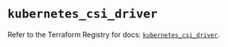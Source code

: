 # `kubernetes_csi_driver`

Refer to the Terraform Registry for docs: [`kubernetes_csi_driver`](https://registry.terraform.io/providers/hashicorp/kubernetes/2.33.0/docs/resources/csi_driver).
